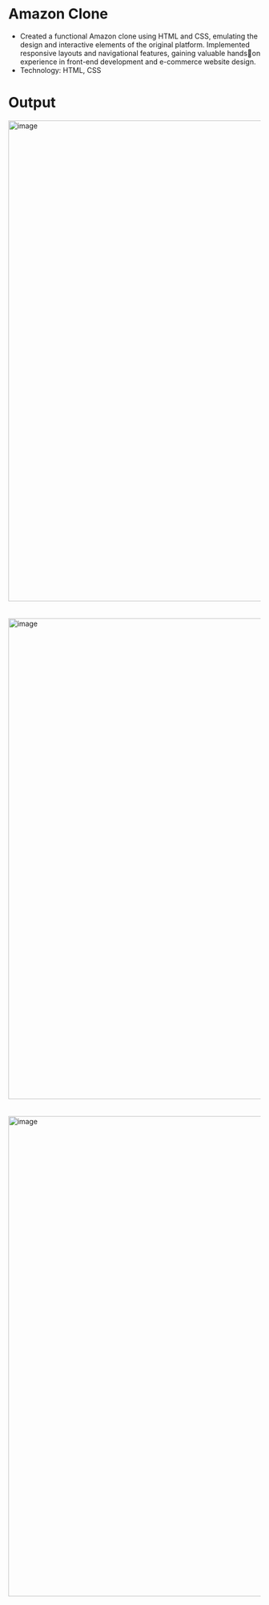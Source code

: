 # Amazon Clone
* Created a functional Amazon clone using HTML and CSS, emulating the design and interactive elements of the original platform. Implemented responsive layouts and navigational features, gaining valuable handson experience in front-end development and e-commerce website design.
* Technology: HTML, CSS

# Output

<img width="960" alt="image" src="https://github.com/Somesh-008/Amazon_Clone/assets/125235403/59007838-3b73-4239-b50f-9d303dfa112a">
<br>
<br>
<br>
<img width="960" alt="image" src="https://github.com/Somesh-008/Amazon_Clone/assets/125235403/a4ce5555-11ff-4e51-9a04-b4fb144ba512">
<br>
<br>
<br>

<img width="959" alt="image" src="https://github.com/Somesh-008/Amazon_Clone/assets/125235403/ae40af79-be9b-40f3-a4a7-0949ab5f5cf6">



